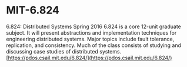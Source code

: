 # MIT-6.824
6.824: Distributed Systems Spring 2016
6.824 is a core 12-unit graduate subject. It will present abstractions and implementation techniques for engineering distributed systems. Major topics include fault tolerance, replication, and consistency. Much of the class consists of studying and discussing case studies of distributed systems.
[https://pdos.csail.mit.edu/6.824/](https://pdos.csail.mit.edu/6.824/)
